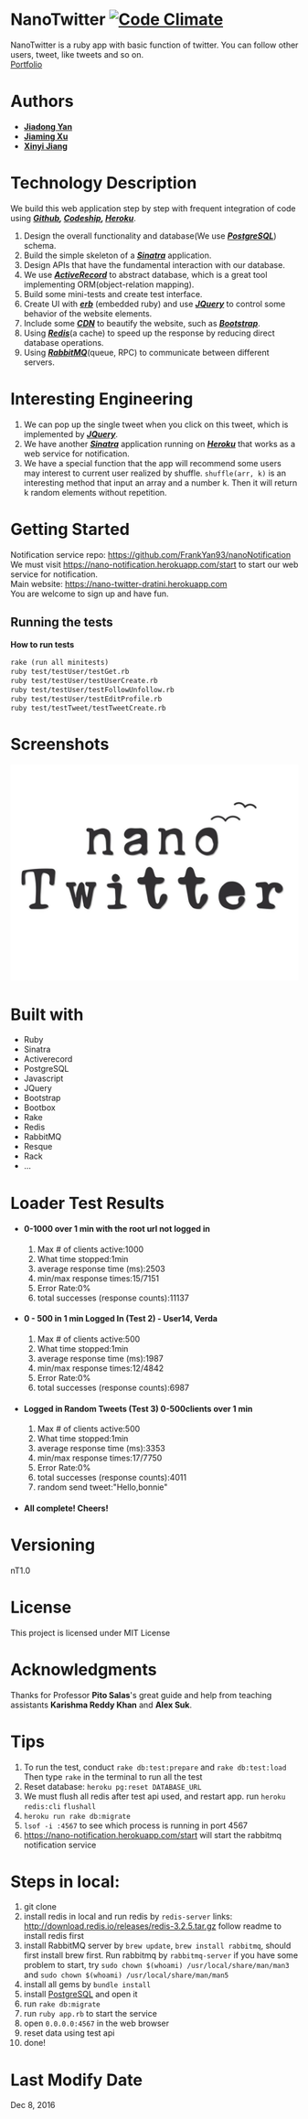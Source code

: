# NanoTwitter  [![Code Climate](https://codeclimate.com/github/FrankYan93/nanotwitter/badges/gpa.svg)](https://codeclimate.com/github/FrankYan93/nanotwitter)

NanoTwitter is a ruby app with basic function of twitter. You can follow other users, tweet, like tweets and so on.  
[Portfolio](https://frankyan93.github.io/nanotwitter/)
# Authors

- **[Jiadong Yan](https://frankyan93.github.io/)**
- **[Jiaming Xu](https://github.com/Dragoncell)**
- **[Xinyi Jiang](https://github.com/xyjiang94)**

# Technology Description
We build this web application step by step with frequent integration of code using ***[Github](https://github.com/FrankYan93/nanotwitter), [Codeship](https://codeship.com), [Heroku](https://www.heroku.com)***.    
1. Design the overall functionality and database(We use ***[PostgreSQL](https://www.postgresql.org/)***) schema.  
2. Build the simple skeleton of a ***[Sinatra](http://www.sinatrarb.com/)*** application.  
3. Design APIs that have the fundamental interaction with our database.  
4. We use ***[ActiveRecord](https://rubygems.org/gems/sinatra-activerecord/versions/2.0.9)*** to abstract database, which is a great tool implementing ORM(object-relation mapping).  
5. Build some mini-tests and create test interface.  
6. Create UI with ***[erb](https://www.tutorialspoint.com/ruby/eruby.htm)*** (embedded ruby) and use ***[JQuery](https://jquery.com/)*** to control some behavior of the website elements.  
7. Include some ***[CDN](https://en.wikipedia.org/wiki/Content_delivery_network)*** to beautify the website, such as ***[Bootstrap](http://getbootstrap.com/)***.  
8. Using ***[Redis](https://redis.io/)***(a cache) to speed up the response by reducing direct database operations.  
9. Using ***[RabbitMQ](http://www.rabbitmq.com/tutorials/tutorial-one-ruby.html)***(queue, RPC) to communicate between different servers.  

# Interesting Engineering
1. We can pop up the single tweet when you click on this tweet, which is implemented by ***[JQuery](https://jquery.com/)***.
2. We have another ***[Sinatra](http://www.sinatrarb.com/)*** application running on ***[Heroku](www.heroku.com)*** that works as a web service for notification.
3. We have a special function that the app will recommend some users may interest to current user realized by shuffle. `shuffle(arr, k)` is an interesting method that input an array and a number k. Then it will return k random elements without repetition.


# Getting Started

Notification service repo: https://github.com/FrankYan93/nanoNotification  
We must visit https://nano-notification.herokuapp.com/start to start our web service for notification.  
Main website: https://nano-twitter-dratini.herokuapp.com  
You are welcome to sign up and have fun.

## Running the tests

**How to run tests**
  ```
rake (run all minitests)
ruby test/testUser/testGet.rb
ruby test/testUser/testUserCreate.rb
ruby test/testUser/testFollowUnfollow.rb
ruby test/testUser/testEditProfile.rb
ruby test/testTweet/testTweetCreate.rb
  ```
# Screenshots
[![nanoTwitter](/image/logo.png)](https://www.youtube.com/watch?v=XyMneXq2ENQ)

# Built with

- Ruby
- Sinatra
- Activerecord
- PostgreSQL
- Javascript
- JQuery
- Bootstrap
- Bootbox
- Rake
- Redis
- RabbitMQ
- Resque
- Rack
- ...

# Loader Test Results
- #### 0-1000 over 1 min with the root url not logged in
  1. Max # of clients active:1000
  2. What time stopped:1min
  3. average response time (ms):2503
  4. min/max response times:15/7151
  5. Error Rate:0%
  6. total successes (response counts):11137
- #### 0 - 500 in 1 min Logged In (Test 2) - User14, Verda
  1. Max # of clients active:500
  2. What time stopped:1min
  3. average response time (ms):1987
  4. min/max response times:12/4842
  5. Error Rate:0%
  6. total successes (response counts):6987
- #### Logged in Random Tweets (Test 3) 0-500clients over 1 min
  1. Max # of clients active:500
  2. What time stopped:1min
  3. average response time (ms):3353
  4. min/max response times:17/7750
  5. Error Rate:0%
  6. total successes (response counts):4011
  7. random send tweet:"Hello,bonnie"
- #### All complete! Cheers!

# Versioning
nT1.0

# License

This project is licensed under MIT License

# Acknowledgments

Thanks for Professor **Pito Salas**'s great guide and help from teaching assistants **Karishma Reddy Khan** and **Alex Suk**.  

# Tips

1. To run the test, conduct `rake db:test:prepare` and `rake db:test:load`
   Then type `rake` in the terminal to run all the test
2. Reset database: `heroku pg:reset DATABASE_URL`
3. We must flush all redis after test api used, and restart app.
run `heroku redis:cli`  `flushall`
4. `heroku run rake db:migrate`
5. `lsof -i :4567` to see which process is running in port 4567
6. https://nano-notification.herokuapp.com/start will start the rabbitmq notification service


# Steps in local:

1. git clone
2. install redis in local and run redis by `redis-server` links: <http://download.redis.io/releases/redis-3.2.5.tar.gz> follow readme to install redis first
3. install RabbitMQ server by `brew update`, `brew install rabbitmq`, should first install brew first. Run rabbitmq by `rabbitmq-server` if you have some problem to start, try `sudo chown $(whoami) /usr/local/share/man/man3` and `sudo chown $(whoami) /usr/local/share/man/man5`
4. install all gems by `bundle install`
5. install [PostgreSQL](https://www.postgresql.org/) and open it
6. run `rake db:migrate`
7. run `ruby app.rb` to start the service
8. open `0.0.0.0:4567` in the web browser
9. reset data using test api
10. done!

# Last Modify Date
Dec 8, 2016
